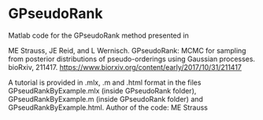 # GPseudoRank
Matlab code for the GPseudoRank method presented in 

ME Strauss, JE Reid, and L Wernisch. GPseudoRank: MCMC for sampling from posterior distributions of pseudo-orderings using Gaussian processes. bioRxiv, 211417.
https://www.biorxiv.org/content/early/2017/10/31/211417

A tutorial is provided in .mlx, .m and .html format in the files GPseudRankByExample.mlx (inside GPseudoRank folder), GPseudRankByExample.m (inside GPseudoRank folder) and GPseudRankByExample.html.
Author of the code: ME Strauss
